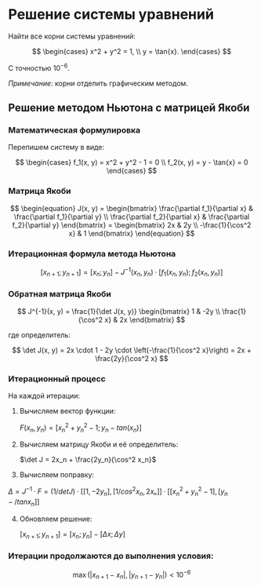 # Решение системы уравнений

Найти все корни системы уравнений:

$$
\begin{cases} 
x^2 + y^2 = 1, \\ 
y = \tan{x}.
\end{cases}
$$

С точностью $10^{-6}$.

*Примечание:* корни отделить графическим методом.

## Решение методом Ньютона с матрицей Якоби

### Математическая формулировка

Перепишем систему в виде:

$$
\begin{cases}
f_1(x, y) = x^2 + y^2 - 1 = 0 \\
f_2(x, y) = y - \tan{x} = 0
\end{cases}
$$

### Матрица Якоби


$$
\begin{equation}
J(x, y) = \begin{bmatrix}
\frac{\partial f_1}{\partial x} & \frac{\partial f_1}{\partial y} \\
\frac{\partial f_2}{\partial x} & \frac{\partial f_2}{\partial y}
\end{bmatrix}
= \begin{bmatrix}
2x & 2y \\
 -\frac{1}{\cos^2 x} & 1
\end{bmatrix}
\end{equation}
$$

### Итерационная формула метода Ньютона


$$
[x_{n+1}; y_{n+1}] = [x_n; y_n] - J^{-1}(x_n, y_n) · [f_1(x_n, y_n); f_2(x_n, y_n)]
$$

### Обратная матрица Якоби


$$
J^{-1}(x, y) = \frac{1}{\det J(x, y)} \begin{bmatrix}
1 & -2y \\
\frac{1}{\cos^2 x} & 2x
\end{bmatrix}
$$

где определитель:

$$
\det J(x, y) = 2x \cdot 1 - 2y \cdot \left(-\frac{1}{\cos^2 x}\right) = 2x + \frac{2y}{\cos^2 x}
$$

### Итерационный процесс

На каждой итерации:

1. Вычисляем вектор функции:

   $F(x_n, y_n) = [x_n^2 + y_n^2 - 1; y_n - tan(x_n)]$

2. Вычисляем матрицу Якоби и её определитель:
   
   $\det J = 2x_n + \frac{2y_n}{\cos^2 x_n}$

3. Вычисляем поправку:

  $\Delta = J^{-1} · F = (1/det J) · [[1, -2y_n], [1/cos^2{x_n}, 2xₙ]] · [[x_n^2 + y_n^2 - 1], [y_n - /tan{x_n}]]$
  
4. Обновляем решение:

   $[x_{n+1}; y_{n+1}] = [x_n; y_n] - [\Delta x; \Delta y]$

### Итерации продолжаются до выполнения условия:


$$
\max(|x_{n+1} - x_n|, |y_{n+1} - y_n|) < 10^{-6}
$$
